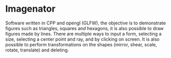 # Imagenator

Software written in CPP and opengl (GLFW), the objective is to demonstrate figures such as triangles, squares and hexagons, it is also possible to draw figures made by lines. There are multiple ways to input a form, selecting a size, selecting a center point and ray, and by clicking on screen. It is also possible to perform transformations on the shapes (mirror, shear, scale, rotate, translate) and deleting.
